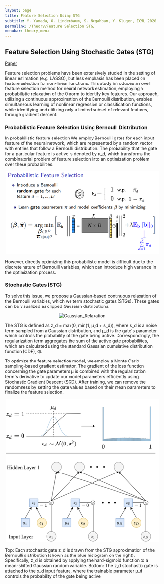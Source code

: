 ```yaml
---
layout: page
title: Feature Selection Using STG
subtitle: Y. Yamada, O. Lindenbaum, S. Negahban, Y. Kluger, ICML 2020
permalink: /Theory/Feature_Selection_STG/
menubar: theory_menu
---
```


## Feature Selection Using Stochastic Gates (STG)

[Paper](https://arxiv.org/abs/1810.04247)


Feature selection problems have been extensively
studied in the setting of linear estimation (e.g. LASSO), but less emphasis has been placed on feature selection for non-linear functions.
This study introduces a novel feature selection method for neural network estimation, employing a probabilistic relaxation of the 0 norm to identify key features. Our approach, utilizing a continuous approximation of the Bernoulli distribution, enables simultaneous learning of nonlinear regression or classification functions, while identifying and utilizing only a limited subset of relevant features, through gradient descent.

### Probabilistic Feature Selection Using Bernoulli Distribution
In probabilistic feature selection We employ Bernoulli gates for each input feature of the neural network, which are represented by a random vector with entries that follow a Bernoulli distribution. The probability that the gate for a particular feature is active is denoted by π_d, which transforms the combinatorial problem of feature selection into an optimization problem over these probabilities.



<p align="center">
  <img src="/docs/assets/image/Prob_Feature_Selection_fig2.png" alt="Probabilistic_Feature_Selection" width="500"/>
</p>


However, directly optimizing this probabilistic model is difficult due to the discrete nature of Bernoulli variables, which can introduce high variance in the optimization process. 


### Stochastic Gates (STG)

To solve this issue, we propose a Gaussian-based continuous relaxation of the Bernoulli variables, which we term stochastic gates (STGs). These gates can be visualized as clipped Gaussian distributions. 

<p align="center">
  <img src="/project-featselectlib/docs/assets/image/Gauusian_relax_fig3.jpg" alt="Gaussian_Relaxation" width="500"/>
</p>


The STG is defined as z_d = max(0, min(1, µ_d + ε_d)), where ε_d is a noise term sampled from a Gaussian distribution, and µ_d is the gate's parameter which controls the probability of the gate being active. Correspondingly, the regularization term aggregates the sum of the active gate probabilities, which are calculated using the standard Gaussian cumulative distribution function (CDF), Φ.

To optimize the feature selection model, we employ a Monte Carlo sampling-based gradient estimator. The gradient of the loss function concerning the gate parameters µ is combined with the regularization term's derivative to update our model parameters efficiently using Stochastic Gradient Descent (SGD).
After training, we can remove the randomness by setting the gate values based on their mean parameters to finalize the feature selection.

<p align="center">
  <img src="/docs/assets/image/stg_figure1_left.png" alt="STG_Figure" width="500"/>
</p>

Top: Each stochastic gate z_d is drawn from the STG approximation of the Bernoulli distribution (shown as the blue histogram on the right). Specifically, z_d is obtained by applying the hard-sigmoid function to a mean-shifted Gaussian random variable. Bottom: The z_d stochastic gate is attached to the x_d input feature, where the trainable parameter µ_d controls the probability of the gate being active

